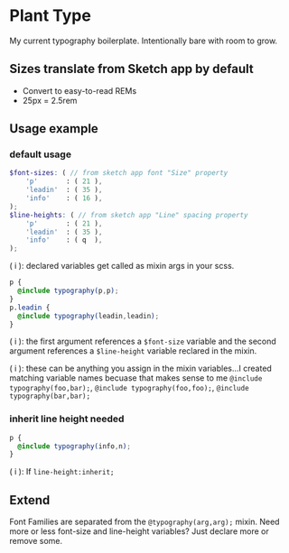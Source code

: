 # Plant Type
My current typography boilerplate. Intentionally bare with room to grow.

## Sizes translate from Sketch app by default
- Convert to easy-to-read REMs
- 25px = 2.5rem

## Usage example 

### default usage
```scss
$font-sizes: ( // from sketch app font "Size" property
    'p'       : ( 21 ),
    'leadin'  : ( 35 ),
    'info'    : ( 16 ),
);
$line-heights: ( // from sketch app "Line" spacing property
    'p'       : ( 21 ),
    'leadin'  : ( 35 ),
    'info'    : ( q  ),
);
```
( i ): declared variables get called as mixin args in your scss.

```scss
p {
  @include typography(p,p);
}
p.leadin {
  @include typography(leadin,leadin);
}
```
( i ): the first argument references a `$font-size` variable and the second argument references a `$line-height` variable reclared in the mixin.

( i ): these can be anything you assign in the mixin variables...I created matching variable names becuase that makes sense to me `@include typography(foo,bar);`, `@include typography(foo,foo);`, `@include typography(bar,bar);`

### inherit line height needed
``` scss
p {
  @include typography(info,n);
}
```

( i ): If `line-height:inherit;`

## Extend
Font Families are separated from the `@typography(arg,arg);` mixin.
Need more or less font-size and line-height variables? Just declare more or remove some.
